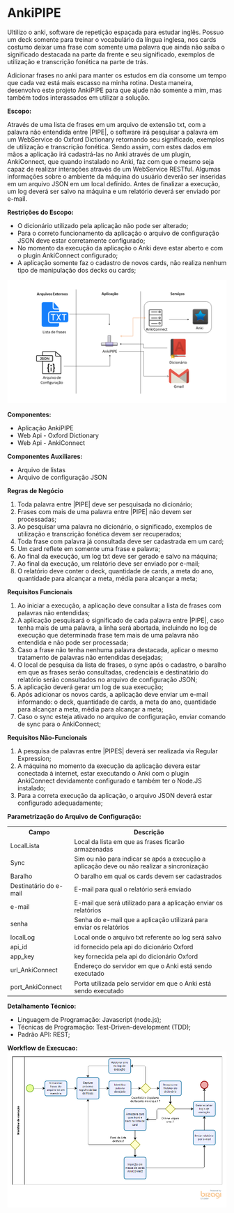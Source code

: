 # AnkiPIPE

Ultilizo o anki, software de repetição espaçada para estudar inglês. Possuo um deck somente para treinar o vocabulário da língua inglesa, nos cards costumo deixar uma frase com somente uma palavra que ainda não saiba o significado destacada na parte da frente e seu significado, exemplos de utilização e transcrição fonética na parte de trás.

Adicionar frases no anki para manter os estudos em dia consome um tempo que cada vez está mais escasso na minha rotina. Desta maneira, desenvolvo este projeto AnkiPIPE para que ajude não somente a mim, mas também todos interassados em utilizar a solução.

**Escopo:**

Através de uma lista de frases em um arquivo de extensão txt, com a palavra não entendida entre |PIPE|, o software irá pesquisar a palavra em um WebService do Oxford Dictionary retornando seu significado, exemplos de utilização e transcrição fonética. Sendo assim, com estes dados em mãos a aplicação irá cadastrá-las no Anki através de um plugin, AnkiConnect, que quando instalado no Anki, faz com que o mesmo seja capaz de realizar interações através de um WebService RESTful.
Algumas informações sobre o ambiente da máquina do usuário deverão ser inseridas em um arquivo JSON em um local definido.
Antes de finalizar a execução, um log deverá ser salvo na máquina e um relatório deverá ser enviado por e-mail.

**Restrições do Escopo:**
* O dicionário utilizado pela aplicação não pode ser alterado;
* Para o correto funcionamento da aplicação o arquivo de configuração JSON deve estar corretamente configurado;
* No momento da execução da aplicação o Anki deve estar aberto e com o plugin AnkiConnect configurado;
* A aplicação somente faz o cadastro de novos cards, não realiza nenhum tipo de manipulação dos decks ou cards;

<img src="Arquivos/imagens/AnkiPIPEArquitetura.png" alt="imagem da arquitetura do projeto" />

**Componentes:**
* Aplicação AnkiPIPE
* Web Api - Oxford Dictionary
* Web Api - AnkiConnect

**Componentes Auxiliares:**
* Arquivo de listas
* Arquivo de configuração JSON

**Regras de Negócio**
1. Toda palavra entre |PIPE| deve ser pesquisada no dicionário;
2. Frases com mais de uma palavra entre |PIPE| não devem ser processadas;
3. Ao pesquisar uma palavra no dicionário, o significado, exemplos de utilização e transcrição fonética devem ser recuperados;
4. Toda frase com palavra já consultada deve ser cadastrada em um card;
5. Um card reflete em somente uma frase e palavra;
6. Ao final da execução, um log txt deve ser gerado e salvo na máquina;
7. Ao final da execução, um relatório deve ser enviado por e-mail;
8. O relatório deve conter o deck, quantidade de cards, a meta do ano, quantidade para alcançar a meta, média para alcançar a meta;


**Requisitos Funcionais**
1. Ao iniciar a execução, a aplicação deve consultar a lista de frases com palavras não entendidas;
2. A aplicação pesquisará o significado de cada palavra entre |PIPE|, caso tenha mais de uma palavra, a linha será abortada, incluindo no log de execução que determinada frase tem mais de uma palavra não entendida e não pode ser processada;
3. Caso a frase não tenha nenhuma palavra destacada, aplicar o mesmo tratamento de palavras não entendidas desejadas;
4. O local de pesquisa da lista de frases, o sync após o cadastro, o baralho em que as frases serão consultadas, credenciais e destinatário do relatório serão consultados no arquivo de configuração JSON;
5. A aplicação deverá gerar um log de sua execução;
6. Após adicionar os novos cards, a aplicação deve enviar um e-mail informando: o deck, quantidade de cards, a meta do ano, quantidade para alcançar a meta, média para alcançar a meta;
7. Caso o sync esteja ativado no arquivo de configuração, enviar comando de sync para o AnkiConnect;

**Requisitos Não-Funcionais**
1. A pesquisa de palavras entre |PIPES| deverá ser realizada via Regular Expression;
2. A máquina no momento da execução da aplicação devera estar conectada à internet, estar executando o Anki com o plugin AnkiConnect devidamente configurado e também ter o Node.JS instalado;
3. Para a correta execução da aplicação, o arquivo JSON deverá estar configurado adequadamente;

**Parametrização do Arquivo de Configuração:**
<table>
        <tr>
            <th>Campo</th>
            <th>Descrição</th>
        </tr>
        <tr>
            <td>LocalLista</td>
            <td>Local da lista em que as frases ficarão armazenadas</td>
        </tr>
        <tr>
            <td>Sync</td>
            <td>Sim ou não para indicar se após a execução a aplicação deve ou não realizar a sincronização</td>
        </tr>
        <tr>
            <td>Baralho</td>
            <td>O baralho em qual os cards devem ser cadastrados</td>
        </tr>
        <tr>
            <td>Destinatário do e-mail</td>
            <td>E-mail para qual o relatório será enviado</td>
        </tr>
        <tr>
            <td>e-mail</td>
            <td>E-mail que será utilizado para a aplicação enviar os relatórios</td>
        </tr>
        <tr>
            <td>senha</td>
            <td>Senha do e-mail que a aplicação utilizará para enviar os relatórios</td>
        </tr>
        <tr>
            <td>localLog</td>
            <td>Local onde o arquivo txt referente ao log será salvo</td>
        </tr>
        <tr>
            <td>api_id</td>
            <td>id fornecido pela api do dicionário Oxford</td>
        </tr>
        <tr>
            <td>app_key</td>
            <td>key fornecida pela api do dicionário Oxford</td>
        </tr>
        <tr>
            <td>url_AnkiConnect</td>
            <td>Endereço do servidor em que o Anki está sendo executado</td>
        </tr>
        <tr>
            <td>port_AnkiConnect</td>
            <td>Porta utilizada pelo servidor em que o Anki está sendo executado</td>
        </tr>
    </table>
    
**Detalhamento Técnico:**

* Linguagem de Programação: Javascript (node.js);
* Técnicas de Programação: Test-Driven-development (TDD);
* Padrão API: REST;

**Workflow de Execucao:**
<img src="Arquivos/imagens/ExecucaoWorkflow.png" alt="Imagem do workflow de execucao" />
